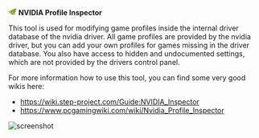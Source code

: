 ![](/nspector/Images/n1-016.png) **NVIDIA Profile Inspector**

This tool is used for modifying game profiles inside the internal driver database of the nvidia driver.
All game profiles are provided by the nvidia driver, but you can add your own profiles for games missing in the driver database.
You also have access to hidden and undocumented settings, which are not provided by the drivers control panel.

For more information how to use this tool, you can find some very good wikis here:
* https://wiki.step-project.com/Guide:NVIDIA_Inspector
* https://www.pcgamingwiki.com/wiki/Nvidia_Profile_Inspector

![screenshot](npi_screenhshot.png)
